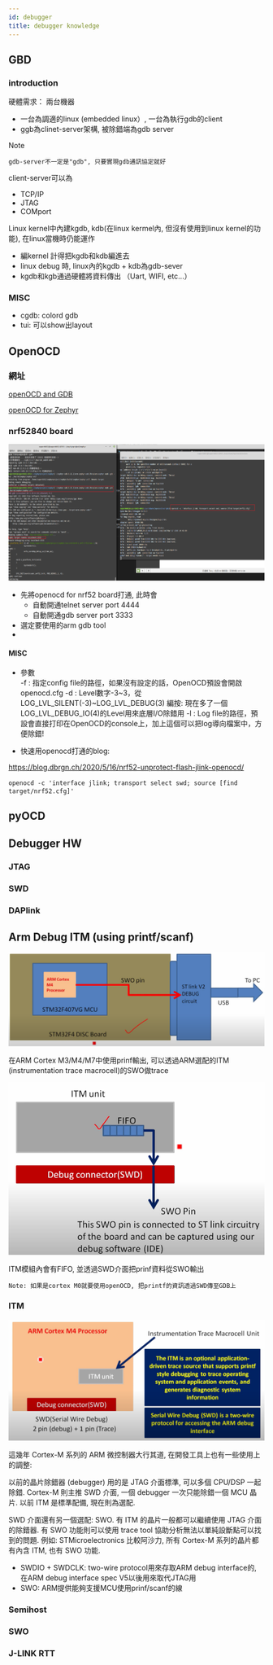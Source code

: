 ```yaml
---
id: debugger
title: debugger knowledge
---
```


## GBD

### introduction

硬體需求： 兩台機器

- 一台為調適的linux (embedded linux）, 一台為執行gdb的client
- ggb為clinet-server架構, 被除錯端為gdb server

Note

    gdb-server不一定是"gdb", 只要實現gdb通訊協定就好

client-server可以為

- TCP/IP
- JTAG
- COMport

Linux kernel中內建kgdb, kdb(在linux kermel內, 但沒有使用到linux kernel的功能), 在linux當機時仍能運作

- 編kernel 計得把kgdb和kdb編進去
- linux debug 時, linux內的kgdb + kdb為gdb-sever
- kgdb和kgb通過硬體將資料傳出 （Uart, WIFI, etc...）

### MISC

- cgdb: colord gdb
- tui: 可以show出layout


## OpenOCD



### 網址

[openOCD and GDB](http://openocd.org/doc/html/GDB-and-OpenOCD.html)

[openOCD for Zephyr](https://github.com/zephyrproject-rtos/openocd)

### nrf52840 board

![platform](./image/debugger/openocd_with_nrf52.png)

- 先將openocd for nrf52 board打通, 此時會
    - 自動開通telnet server port 4444
    - 自動開通gdb server port 3333
- 選定要使用的arm gdb tool
- 

#### MISC

- 參數  
    -f : 指定config file的路徑，如果沒有設定的話，OpenOCD預設會開啟openocd.cfg
    -d : Level數字-3~3，從LOG_LVL_SILENT(-3)~LOG_LVL_DEBUG(3)
        編按: 現在多了一個LOG_LVL_DEBUG_IO(4)的Level用來底層I/O除錯用
    -l : Log file的路徑，預設會直接打印在OpenOCD的console上，加上這個可以把log導向檔案中，方便除錯!


- 快速用openocd打通的blog:

https://blog.dbrgn.ch/2020/5/16/nrf52-unprotect-flash-jlink-openocd/

    openocd -c 'interface jlink; transport select swd; source [find target/nrf52.cfg]'
 


## pyOCD


## Debugger HW

### JTAG

### SWD

### DAPlink


## Arm Debug ITM (using printf/scanf)

![platform](./image/debugger/swo.png)

在ARM Cortex M3/M4/M7中使用prinf輸出, 可以透過ARM選配的ITM (instrumentation trace macrocell)的SWO做trace 

![platform](./image/debugger/swo2.png)

ITM模組內會有FIFO, 並透過SWD介面把prinf資料從SWO輸出

    Note: 如果是cortex M0就要使用openOCD, 把printf的資訊透過SWD傳至GDB上


### ITM

![platform](./image/debugger/itm.png)

這幾年 Cortex-M 系列的 ARM 微控制器大行其道, 在開發工具上也有一些使用上的調整:

以前的晶片除錯器 (debugger) 用的是 JTAG 介面標準, 可以多個 CPU/DSP 一起除錯. Cortex-M 則主推 SWD 介面, 一個 debugger 一次只能除錯一個 MCU 晶片. 以前 ITM 是標準配備, 現在則為選配.

SWD 介面還有另一個選配: SWO.
有 ITM 的晶片一般都可以繼續使用 JTAG 介面的除錯器. 有 SWO 功能則可以使用 trace tool 協助分析無法以單純設斷點可以找到的問題. 例如: STMicroelectronics 比較阿沙力, 所有 Cortex-M 系列的晶片都有內含 ITM, 也有 SWO 功能. 

- SWDIO + SWDCLK: two-wire protocol用來存取ARM debug interface的, 在ARM debug interface spec V5以後用來取代JTAG用
- SWO: ARM提供能夠支援MCU使用prinf/scanf的線

### Semihost

### SWO

### J-LINK RTT